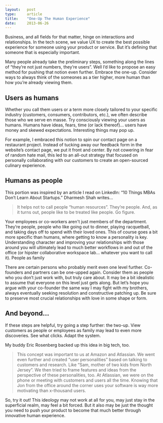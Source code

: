 ```yaml
---
layout:   post
type:     article
title:    "One-Up The Human Experience"
date:     2013-06-26
---
```


Business, and all fields for that matter, hinge on interactions and relationships. In the tech scene, we value UX to create the best possible experience for someone using your product or service. But it’s defining that someone that is especially important.

Many people already take the preliminary steps, something along the lines of “they’re not just numbers, they’re users”. Well I’d like to propose an easy method for pushing that notion even further.
Embrace the one-up. Consider ways to always think of the someones as a tier higher, more human than how you’re already viewing them.

## Users as humans

Whether you call them users or a term more closely tailored to your specific industry (customers, consumers, contributors, etc.), we often describe those who we serve en masse. Try consciously viewing your users as humans. Humans have ideas, fears, time (or lack thereof)… users have money and skewed expectations. Interesting things may pop up.

For example, I embraced this notion to spin our contact page on a restaurant project. Instead of tucking away our feedback form in the website’s contact page, we put it front and center. By not cowering in fear of random hate mail, this led to an all-out strategy that focused on personally collaborating with our customers to create an open-sourced culinary experience.

## Humans as people

This portion was inspired by an article I read on LinkedIn: “10 Things MBAs Don’t Learn About Startups.” Dharmesh Shah writes…

>It helps not to call people “human resources”. They’re people. And, as it turns out, people like to be treated like people. Go figure.

Your employees or co-workers aren't just members of the  department. They’re people, people who like going out to dinner, playing racquetball, and taking days off to spend with their loved ones. This of course goes a bit more specific than humans, where getting to know a personality is key. Understanding character and improving your relationships with those around you will ultimately lead to much better workflows in and out of the office (or hipster collaborative workspace lab… whatever you want to call it).
People as family

There are certain persons who probably merit even one level further. Co-founders and partners can be one-upped again. Consider them as people who you don’t just work with, but truly care about.
It may be a bit idealistic to assume that everyone on this level just gets along. But let’s hope you argue with your co-founder the same way I may fight with my brothers, always eventually seeking resolution and constructive patching up. Be sure to preserve most crucial relationships with love in some shape or form.

## And beyond…

If these steps are helpful, try going a step further: the two-up. View customers as people or employees as family may lead to even more discoveries. See what clicks. Adapt the system.

My buddy Eric Rosenberg backed up this idea in big tech, too.

>This concept was important to us at Amazon and Atlassian. We went even further and created “user personalities” based on talking to customers and research. Like “Sam, mother of two kids from North Jersey”. We then tried to frame features and ideas from the perspective of these personalities, too.
At Atlassian, we were on the phone or meeting with customers and users all the time. Knowing that Jon from the office around the corner uses your software is way more motivating than x-thousand users.

So, try it out! This ideology may not work at all for you, may just stay in the superficial realm, may feel a bit forced. But it also may be just the thought you need to push your product to become that much better through innovative human experience.
